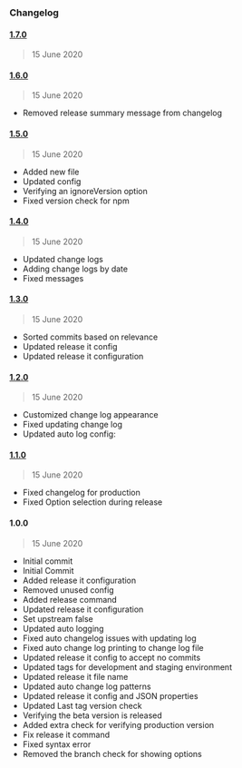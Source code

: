 ### Changelog

#### [1.7.0](https://github.com/ravindrapalli33/release-it-testing/compare/1.6.0...1.7.0)

> 15 June 2020

#### [1.6.0](https://github.com/ravindrapalli33/release-it-testing/compare/1.5.0...1.6.0)

> 15 June 2020

- Removed release summary message from changelog

#### [1.5.0](https://github.com/ravindrapalli33/release-it-testing/compare/1.4.0...1.5.0)

> 15 June 2020

- Added new file
- Updated config
- Verifying an ignoreVersion option
- Fixed version check for npm

#### [1.4.0](https://github.com/ravindrapalli33/release-it-testing/compare/1.3.0...1.4.0)

> 15 June 2020

- Updated change logs
- Adding change logs by date
- Fixed messages

#### [1.3.0](https://github.com/ravindrapalli33/release-it-testing/compare/1.2.0...1.3.0)

> 15 June 2020

- Sorted commits based on relevance
- Updated release it config
- Updated release it configuration

#### [1.2.0](https://github.com/ravindrapalli33/release-it-testing/compare/1.1.0...1.2.0)

> 15 June 2020

- Customized change log appearance
- Fixed updating change log
- Updated auto log config:

#### [1.1.0](https://github.com/ravindrapalli33/release-it-testing/compare/1.0.0...1.1.0)

> 15 June 2020

- Fixed changelog for production
- Fixed Option selection during release

#### 1.0.0

> 15 June 2020

- Initial commit
- Initial Commit
- Added release it configuration
- Removed unused config
- Added release command
- Updated release it configuration
- Set upstream false
- Updated auto logging
- Fixed auto changelog issues with updating log
- Fixed auto change log printing to change log file
- Updated release it config to accept no commits
- Updated tags for development and staging environment
- Updated release it file name
- Updated auto change log patterns
- Updated release it config and JSON properties
- Updated Last tag version check
- Verifying the beta version is released
- Added extra check for verifying production version
- Fix release it command
- Fixed syntax error
- Removed the branch check for showing options
